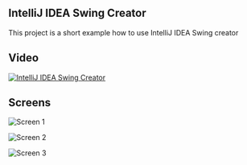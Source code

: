 IntelliJ IDEA Swing Creator
---------------------------------------------

This project is a short example how to use IntelliJ IDEA Swing creator


Video
-----

[![IntelliJ IDEA Swing Creator](http://img.youtube.com/vi/JkMnHh7n3lk/0.jpg)](http://www.youtube.com/watch?v=JkMnHh7n3lk&list=PLn3LWU814cXZtc7j3N3w8HPIPcDJ1RLU7&index=3 "IntelliJ IDEA Swing Creator")

Screens
---------------------------------------------

![Screen 1](https://github.com/DanielMichalski/intellij-idea-swing-creator/blob/master/src/main/resources/iamges/screen1.png "Screen 1")

![Screen 2](https://github.com/DanielMichalski/intellij-idea-swing-creator/blob/master/src/main/resources/iamges/screen2.png "Screen 2")

![Screen 3](https://github.com/DanielMichalski/intellij-idea-swing-creator/blob/master/src/main/resources/iamges/screen3.png "Screen 3")
